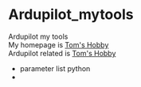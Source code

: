 # Ardupilot_mytools
Ardupilot my tools   
My homepage is [Tom's Hobby](https://tom2rd.sakura.ne.jp/wp/)  
 Ardupilot related is [Tom's Hobby](https://tom2rd.sakura.ne.jp/wp/?s=Ardupilot)  
 
- parameter list python
- 
